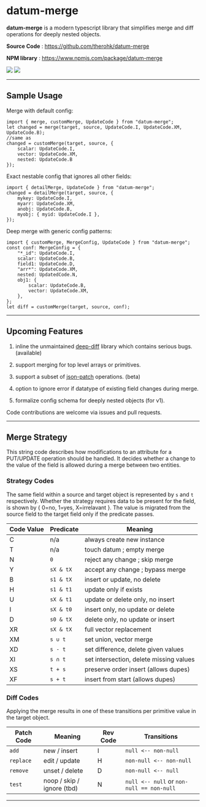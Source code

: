 # datum-merge

**datum-merge** is a modern typescript library that simplifies merge and diff operations for deeply nested objects.

**Source Code** : https://github.com/therohk/datum-merge

**NPM library** : https://www.npmjs.com/package/datum-merge

![](https://github.com/therohk/datum-merge/actions/workflows/build.yml/badge.svg) ![](https://img.shields.io/github/v/release/therohk/datum-merge)

---

## Sample Usage

Merge with default config:
```
import { merge, customMerge, UpdateCode } from "datum-merge";
let changed = merge(target, source, UpdateCode.I, UpdateCode.XM, UpdateCode.B);
//same as
changed = customMerge(target, source, { 
    scalar: UpdateCode.I, 
    vector: UpdateCode.XM, 
    nested: UpdateCode.B 
});
```

Exact nestable config that ignores all other fields:
```
import { detailMerge, UpdateCode } from "datum-merge";
changed = detailMerge(target, source, {
    mykey: UpdateCode.I, 
    myarr: UpdateCode.XM, 
    anobj: UpdateCode.B,
    myobj: { myid: UpdateCode.I },
});
```

Deep merge with generic config patterns:
```
import { customMerge, MergeConfig, UpdateCode } from "datum-merge";
const conf: MergeConfig = {
    "*_id": UpdateCode.I,
    scalar: UpdateCode.B,
    field1: UpdateCode.D,
    "arr*": UpdateCode.XM,
    nested: UpdatedCode.N,
    obj1: {
        scalar: UpdateCode.B,
        vector: UpdateCode.XM,
    },
};
let diff = customMerge(target, source, conf);
```
---

## Upcoming Features

1. inline the unmaintained [deep-diff](https://github.com/flitbit/diff) library which contains serious bugs. (available)

2. support merging for top level arrays or primitives.

3. support a subset of [json-patch](https://jsonpatch.com/) operations. (beta)

4. option to ignore error if datatype of existing field changes during merge.

5. formalize config schema for deeply nested objects (for v1).

Code contributions are welcome via issues and pull requests.

---

## Merge Strategy

This string code describes how modifications to an attribute for a PUT/UPDATE operation should be handled.
It decides whether a change to the value of the field is allowed during a merge between two entities.

### Strategy Codes

The same field within a source and target object is represented by `s` and `t` respectively.
Whether the strategy requires data to be present for the field, is shown by { 0=no, 1=yes, X=irrelavant }. 
The value is migrated from the source field to the target field only if the predicate passes.

| Code Value | Predicate | Meaning |
|----|----|----|
| C | n/a | always create new instance |
| T | n/a | touch datum ; empty merge |
| N | `0` | reject any change ; skip merge |
| Y | `sX & tX` | accept any change ; bypass merge |
| B | `s1 & tX` | insert or update, no delete |
| H | `s1 & t1` | update only if exists |
| U | `sX & t1` | update or delete only, no insert |
| I | `sX & t0` | insert only, no update or delete |
| D | `s0 & tX` | delete only, no update or insert |
| XR | `sX & tX` | full vector replacement |
| XM | `s ∪ t`   | set union, vector merge |
| XD | `s - t`   | set difference, delete given values |
| XI | `s ∩ t`   | set intersection, delete missing values |
| XS | `t + s` | preserve order insert (allows dupes) |
| XF | `s + t` | insert from start (allows dupes) |

### Diff Codes

Applying the merge results in one of these transitions per primitive value in the target object.

| Patch Code | Meaning | Rev Code | Transitions |
|----|----|----|----|
| `add`     | new / insert   | I | `null <-- non-null` |
| `replace` | edit / update  | H | `non-null <-- non-null` |
| `remove`  | unset / delete | D | `non-null <-- null` |
| `test`    | noop / skip / ignore (tbd) | N | `null <-- null` or `non-null == non-null` |

---
